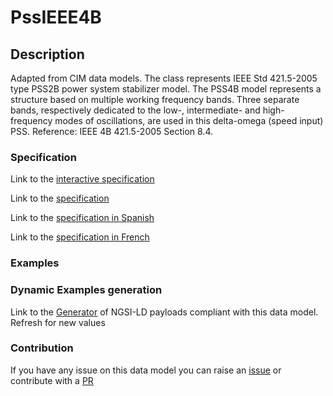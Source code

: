 # PssIEEE4B

## Description 

Adapted from CIM data models. The class represents IEEE Std 421.5-2005 type PSS2B power system stabilizer model. The PSS4B model represents a structure based on multiple working frequency bands. Three separate bands, respectively dedicated to the low-, intermediate- and high-frequency modes of oscillations, are used in this delta-omega (speed input) PSS.  Reference: IEEE 4B 421.5-2005 Section 8.4.
### Specification

Link to the [interactive specification](https://swagger.lab.fiware.org/?url=https://smart-data-models.github.io/dataModel.EnergyCIM/PssIEEE4B/swagger.yaml)

Link to the [specification](https://smart-data-models.github.io/dataModel.EnergyCIM/PssIEEE4B/doc/spec.md)

Link to the [specification in Spanish](https://smart-data-models.github.io/dataModel.EnergyCIM/PssIEEE4B/doc/spec_ES.md)

Link to the [specification in French](https://smart-data-models.github.io/dataModel.EnergyCIM/PssIEEE4B/doc/spec_FR.md)
### Examples
### Dynamic Examples generation

Link to the [Generator](https://smartdatamodels.org/extra/ngsi-ld_generator_v0.91.php?schemaUrl=https://raw.githubusercontent.com/smart-data-models/dataModel.EnergyCIM/master/PssIEEE4B/schema.json&email=info@smartdatamodels.org) of NGSI-LD payloads compliant with this data model. Refresh for new values
### Contribution

 If you have any issue on this data model you can raise an [issue](https://github.com/smart-data-models/dataModel.EnergyCIM/issues)  or contribute with a [PR](https://github.com/smart-data-models/dataModel.EnergyCIM/pulls)